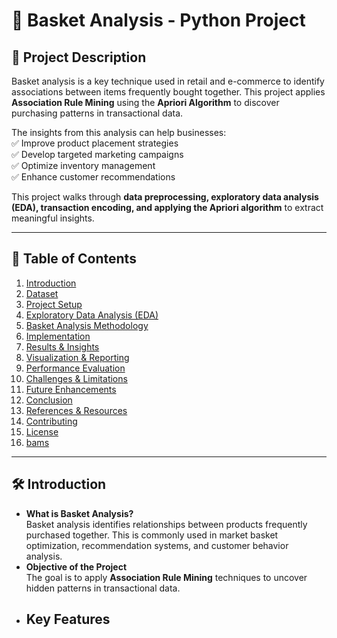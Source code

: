 # 🛒 Basket Analysis - Python Project  

## 📌 Project Description  
Basket analysis is a key technique used in retail and e-commerce to identify associations between items frequently bought together. 
This project applies **Association Rule Mining** using the **Apriori Algorithm** to discover purchasing patterns in transactional data.  

The insights from this analysis can help businesses:  
✅ Improve product placement strategies  
✅ Develop targeted marketing campaigns  
✅ Optimize inventory management  
✅ Enhance customer recommendations  

This project walks through **data preprocessing, exploratory data analysis (EDA), transaction encoding, and applying the Apriori algorithm** to extract meaningful insights.  

---

## 📜 Table of Contents  

1. [Introduction](https://github.com/BamideleAdeola/BasketAnalysis---Python/blob/main/BasketAnalysis_python_project/03%20Scripts/4.10%20-%20Coding%20Etiquette%20and%20final%20submission.ipynb)  
2. [Dataset](#dataset)  
3. [Project Setup](#project-setup)  
4. [Exploratory Data Analysis (EDA)](#exploratory-data-analysis-eda)  
5. [Basket Analysis Methodology](#basket-analysis-methodology)  
6. [Implementation](#implementation)  
7. [Results & Insights](#results--insights)  
8. [Visualization & Reporting](#visualization--reporting)  
9. [Performance Evaluation](#performance-evaluation)  
10. [Challenges & Limitations](#challenges--limitations)  
11. [Future Enhancements](#future-enhancements)  
12. [Conclusion](#conclusion)  
13. [References & Resources](#references--resources)  
14. [Contributing](#contributing)  
15. [License](#license)
16. [bams](#https://github.com/BamideleAdeola/BasketAnalysis---Python/blob/main/BasketAnalysis_python_project/03%20Scripts/4.10%20-%20Coding%20Etiquette%20and%20final%20submission.ipynb)

---

## 🛠 Introduction  
- **What is Basket Analysis?**  
  Basket analysis identifies relationships between products frequently purchased together. This is commonly used in market basket optimization, recommendation systems, and customer behavior analysis.  
- **Objective of the Project**  
  The goal is to apply **Association Rule Mining** techniques to uncover hidden patterns in transactional data.  
- **Key Features**  
  -


